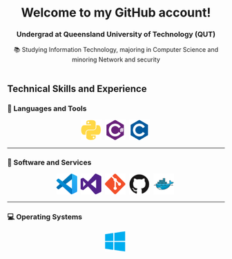 

<h1 align="center">Welcome to my GitHub account!</h1>

<h3 align="center"> Undergrad at  Queensland University of Technology (QUT)</h3>



<div align="center">
   📚 Studying Information Technology, majoring in Computer Science and minoring Network and security

</div>

<br/>

## Technical Skills and Experience

### 🧰 Languages and Tools 
<div align="center">
    <img src="https://raw.githubusercontent.com/devicons/devicon/master/icons/python/python-plain.svg" alt="Python" height="48rem" />&nbsp;
    <img src="https://raw.githubusercontent.com/devicons/devicon/master/icons/csharp/csharp-plain.svg" alt="C#" height="48rem" />&nbsp;
    <img src="https://raw.githubusercontent.com/devicons/devicon/master/icons/c/c-plain.svg" alt="C" height="48rem" />&nbsp;

</div>

---
### 📄 Software and Services 
<div align="center">
    <img src="https://raw.githubusercontent.com/devicons/devicon/master/icons/vscode/vscode-original.svg" alt="VSCode" height="48rem"/>&nbsp;
    <img src="https://raw.githubusercontent.com/devicons/devicon/master/icons/visualstudio/visualstudio-plain.svg" alt="Visual Studio" height="48rem"/>&nbsp;
    <img src="https://raw.githubusercontent.com/devicons/devicon/master/icons/git/git-plain.svg" alt="Git" height="48rem"/>&nbsp;
    <img src="https://raw.githubusercontent.com/devicons/devicon/master/icons/github/github-original.svg" alt="GitHub" height="48rem"/>&nbsp;
    <img src="https://raw.githubusercontent.com/devicons/devicon/master/icons/docker/docker-original.svg" alt="Docker" height="48rem"/>&nbsp;

</div>

---
### 💻 Operating Systems
<div align="center">
    <img src="https://raw.githubusercontent.com/devicons/devicon/master/icons/windows8/windows8-original.svg" alt="Windows 11" height="48rem"/>&nbsp;
</div>
